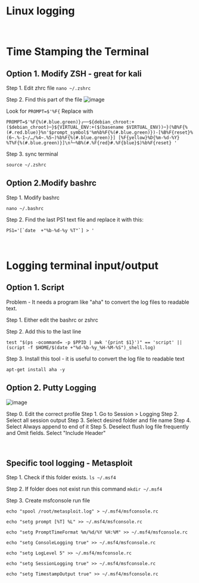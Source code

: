 # Linux logging
&nbsp;
&nbsp;
# Time Stamping the Terminal
## Option 1. Modify ZSH - great for kali
Step 1. Edit zhrc file
`nano ~/.zshrc`

Step 2. Find this part of the file 
![image](https://github.com/user-attachments/assets/5c556dc6-cc0f-46b7-a02e-9a7235e0453c)

Look for `PROMPT=$'%F{` 
Replace with
```
PROMPT=$'%F{%(#.blue.green)}┌──${debian_chroot:+($debian_chroot)─}${VIRTUAL_ENV:+($(basename $VIRTUAL_ENV))─}(%B%F{%(#.red.blue)}%n'$prompt_symbol$'%m%b%F{%(#.blue.green)})-[%B%F{reset}%(6~.%-1~/…/%4~.%5~)%b%F{%(#.blue.green)}] [%F{yellow}%D{%m-%d-%Y} %T%F{%(#.blue.green)}]\n└─%B%(#.%F{red}#.%F{blue}$)%b%F{reset} '
```

Step 3. sync terminal
```
source ~/.zshrc
```

## Option 2.Modify bashrc 
Step 1. Modify bashrc
```
nano ~/.bashrc 
```
Step 2. Find the last PS1 text file and replace it with this: 

```
PS1='[`date  +"%b-%d-%y %T"`] > '
```

&nbsp;
&nbsp;

# Logging terminal input/output

## Option 1. Script 
Problem - It needs a program like "aha" to convert the log files to readable text. 

Step 1. Either edit the bashrc or zshrc

Step 2. Add this to the last line
```
test "$(ps -ocommand= -p $PPID | awk '{print $1}')" == 'script' || (script -f $HOME/$(date +"%d-%b-%y_%H-%M-%S")_shell.log)
```

Step 3. Install this tool - it is useful to convert the log file to readable text
```
apt-get install aha -y
```


## Option 2. Putty Logging

![image](https://github.com/user-attachments/assets/cc9b2663-d49e-409b-ab8a-6c7492563f44)

Step 0. Edit the correct profile
Step 1. Go to Session > Logging
Step 2. Select all session output
Step 3. Select desired folder and file name
Step 4. Select Always append to end of it
Step 5. Deselect flush log file frequently and Omit fields. Select "Include Header"

&nbsp;
&nbsp;
## Specific tool logging - Metasploit

Step 1. Check if this folder exists.
`ls ~/.msf4` 

Step 2. If folder does not exist run this command 
`mkdir ~/.msf4` 


Step 3. Create msfconsole run file
```
echo "spool /root/metasploit.log" > ~/.msf4/msfconsole.rc

echo "setg prompt [%T] %L" >> ~/.msf4/msfconsole.rc

echo "setg PromptTimeFormat %m/%d/%Y %H:%M" >> ~/.msf4/msfconsole.rc

echo "setg ConsoleLogging true" >> ~/.msf4/msfconsole.rc

echo "setg LogLevel 5" >> ~/.msf4/msfconsole.rc

echo "setg SessionLogging true" >> ~/.msf4/msfconsole.rc

echo "setg TimestampOutput true" >> ~/.msf4/msfconsole.rc

```
